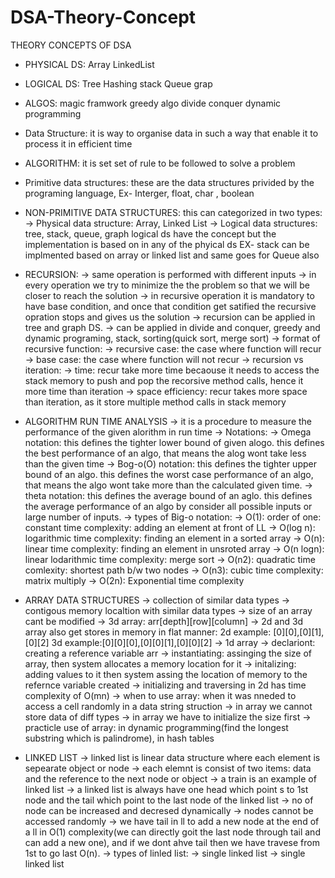 # DSA-Theory-Concept
THEORY CONCEPTS OF DSA

- PHYSICAL DS:
Array
LinkedList

- LOGICAL DS:
Tree
Hashing
stack
Queue
grap

- ALGOS:
magic framwork
greedy algo
divide conquer
dynamic programming

- Data Structure:
it is way to organise data in such a way that enable it to process it in efficient time

- ALGORITHM:
it is set set of rule to be followed to solve a problem

- Primitive data structures:
these are the data structures privided by the programing language, Ex- Interger, float, char , boolean

- NON-PRIMITIVE DATA STRUCTURES:
this can categorized in two types:
    -> Physical data structure: Array, Linked List
    -> Logical data structures: tree, stack, queue, graph
logical ds have the concept but the implementation is based on in any of the phyical ds
EX- stack can be implmented based on array or linked list and same goes for Queue also

- RECURSION:
    -> same operation is performed with different inputs
    -> in every operation we try to minimize the the problem so that we will be closer to reach the solution
    -> in recursive operation it is mandatory to have base condition, and once that condition get satified the recursive opration stops and gives us the solution
    -> recursion can be applied in tree and graph DS.
    -> can be applied in divide and conquer, greedy and dynamic programing, stack, sorting(quick sort, merge sort)
    -> format of recursive function:
    -> recursive case: the case where function will recur
    -> base case: the case where function will not recur
    -> recursion vs iteration:
    -> time: recur take more time becaouse it needs to access the stack memory to push and pop the recorsive method calls, hence it more time than iteration
    -> space efficiency: recur takes more space than iteration, as it store multiple method calls in stack memory

- ALGORITHM RUN TIME ANALYSIS
    -> it is a procedure to measure the performance of the given alorithm in run time
    -> Notations:
    -> Omega notation: this defines the tighter lower bound of  given alogo. this defines the best performance of an algo, that means the alog wont take less than the given time
    -> Bog-o(O) notation: this defines the tighter upper bound of an algo. this defines the worst case performance of an algo, that means the algo wont take more than the calculated given time.
    -> theta notation: this defines the average bound of an aglo. this defines the average performance of an algo by consider all possible inputs or large number of inputs.
    -> types of Big-o notation:
    -> O(1): order of one: constant time complexity: adding an element at front of LL 
    -> O(log n): logarithmic time complexity: finding an element in a sorted array
    -> O(n): linear time complexity: finding an element in unsroted array
    -> O(n logn): linear lodarithmic time complexity: merge sort
    -> O(n2): quadratic time comlexity: shortest path b/w two nodes
    -> O(n3): cubic time complexity: matrix multiply
    -> O(2n): Exponential time complexity

- ARRAY DATA STRUCTURES
    -> collection of similar data types
    -> contigous memory localtion with similar data types
    -> size of an array cant be modified
    -> 3d array: arr[depth][row][column]
    -> 2d and 3d array also get stores in memory in flat manner: 2d example: [0][0],[0][1],[0][2]  3d example:[0][0][0],[0][0][1],[0][0][2]
    -> 1d array
    -> declariont: creating a reference variable arr
    -> instantiating: assinging the size of array, then system allocates a memory location for it
    -> initalizing: adding values to it then system assing the location of memory to the refernce variable created
    -> initializing and traversing in 2d has time complexity of O(mn)
    -> when to use array: when it was nneded to access a cell randomly in a data string struction
    -> in array we cannot store data of diff types
    -> in array we have to initialize the size first
    -> practicle use of array: in dynamic programming(find the longest substring which is palindrome), in hash tables

- LINKED LIST
    -> linked list is linear data structure where each element is sepearate object or node
    -> each elemnt is consist of two items: data and the reference to the next node or object
    -> a train is an example of linked list
    -> a linked list is always have one head which point s to 1st node and the tail which point to the last node of the linked list
    -> no of node can be increased and decresed dynamically
    -> nodes cannot be accessed randomly
    -> we have tail in ll to add a new node at the end of a ll in O(1) complexity(we can directly goit the last node through tail and can add a new one), and if we dont ahve tail then we have travese from 1st to go last O(n).
    -> types of linled list:
    -> single linked list
    -> single linked list